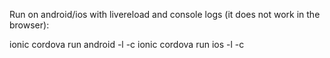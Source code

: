 Run on android/ios with livereload and console logs (it does not work in the browser):

ionic cordova run android -l -c
ionic cordova run ios -l -c 

